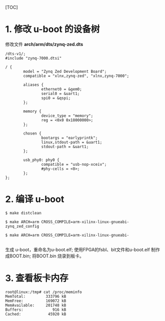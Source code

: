 [TOC]

# 1. 修改 u-boot 的设备树

修改文件 **arch/arm/dts/zynq-zed.dts**

```
/dts-v1/;
#include "zynq-7000.dtsi"

/ {
        model = "Zynq Zed Development Board";
        compatible = "xlnx,zynq-zed", "xlnx,zynq-7000";

        aliases {
                ethernet0 = &gem0;
                serial0 = &uart1;
                spi0 = &qspi;
        };

        memory {
                device_type = "memory";
                reg = <0x0 0x18000000>;
        };

        chosen {
                bootargs = "earlyprintk";
                linux,stdout-path = &uart1;
                stdout-path = &uart1;
        };

        usb_phy0: phy0 {
                compatible = "usb-nop-xceiv";
                #phy-cells = <0>;
        };
};

```

# 2. 编译 u-boot

```
$ make distclean

$ make ARCH=arm CROSS_COMPILE=arm-xilinx-linux-gnueabi- zynq_zed_config 

$ make ARCH=arm CROSS_COMPILE=arm-xilinx-linux-gnueabi-


```

生成 u-boot，重命名为u-boot.elf; 使用FPGA的fsbl、bit文件和u-boot.elf 制作成BOOT.bin; 将BOOT.bin 烧录到板卡。

# 3. 查看板卡内存

```
root@linux:/tmp# cat /proc/meminfo 
MemTotal:         333796 kB
MemFree:          169072 kB
MemAvailable:     201748 kB
Buffers:             916 kB
Cached:            45920 kB

```

